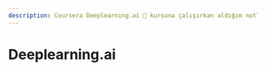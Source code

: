 ```yaml
---
description: Coursera Deeplearning.ai 🧠 kursuna çalışırkan aldığım notlar.
---
```


# Deeplearning.ai


